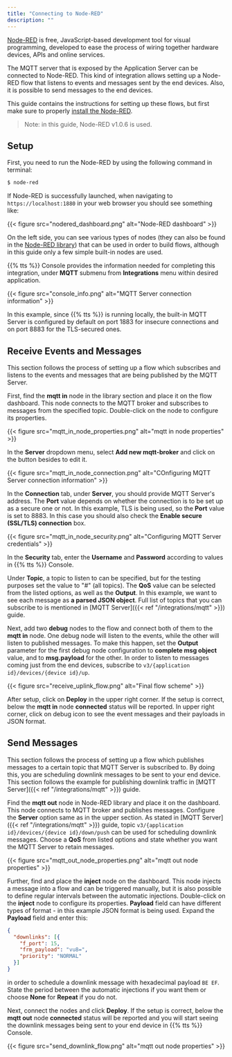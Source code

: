 ```yaml
---
title: "Connecting to Node-RED"
description: ""
---
```


[Node-RED](https://nodered.org/) is free, JavaScript-based development tool for visual programming, developed to ease the process of wiring together hardware devices, APIs and online services.

The MQTT server that is exposed by the Application Server can be connected to Node-RED. This kind of integration allows setting up a Node-RED flow that listens to events and messages sent by the end devices. Also, it is possible to send messages to the end devices.

<!--more-->

This guide contains the instructions for setting up these flows, but first make sure to properly [install the Node-RED](https://nodered.org/docs/getting-started/local).

>Note: in this guide, Node-RED v1.0.6 is used.

## Setup

First, you need to run the Node-RED by using the following command in terminal:

```bash
$ node-red 
```

If Node-RED is successfully launched, when navigating to `https://localhost:1880` in your web browser you should see something like:

{{< figure src="nodered_dashboard.png" alt="Node-RED dashboard" >}}

On the left side, you can see various types of nodes (they can also be found in the [Node-RED library](https://flows.nodered.org/)) that can be used in order to build flows, although in this guide only a few simple built-in nodes are used. 

{{% tts %}} Console provides the information needed for completing this integration, under **MQTT** submenu from **Integrations** menu within desired application.

{{< figure src="console_info.png" alt="MQTT Server connection information" >}}

In this example, since {{% tts %}} is running locally, the built-in MQTT Server is configured by default on port 1883 for insecure connections and on port 8883 for the TLS-secured ones.

## Receive Events and Messages

This section follows the process of setting up a flow which subscribes and listens to the events and messages that are being published by the MQTT Server. 

First, find the **mqtt in** node in the library section and place it on the flow dashboard. This node connects to the MQTT broker and subscribes to messages from the specified topic. Double-click on the node to configure its properties.

{{< figure src="mqtt_in_node_properties.png" alt="mqtt in node properties" >}}

In the **Server** dropdown menu, select **Add new mqtt-broker** and click on the button besides to edit it. 

{{< figure src="mqtt_in_node_connection.png" alt="COnfiguring MQTT Server connection information" >}}

In the **Connection** tab, under **Server**, you should provide MQTT Server's address. The **Port** value depends on whether the connection is to be set up as a secure one or not. In this example, TLS is being used, so the **Port** value is set to 8883. In this case you should also check the **Enable secure (SSL/TLS) connection** box.

{{< figure src="mqtt_in_node_security.png" alt="Configuring MQTT Server credentials" >}}

In the **Security** tab, enter the **Username** and **Password** according to values in {{% tts %}} Console.

Under **Topic**, a topic to listen to can be specified, but for the testing purposes set the value to "#" (all topics). The **QoS** value can be selected from the listed options, as well as the **Output**. In this example, we want to see each message as **a parsed JSON object**. Full list of topics that you can subscribe to is mentioned in [MQTT Server]({{< ref "/integrations/mqtt" >}}) guide.

Next, add two **debug** nodes to the flow and connect both of them to the **mqtt in** node. One debug node will listen to the events, while the other will listen to published messages. To make this happen, set the **Output** parameter for the first debug node configuration to **complete msg object** value, and to **msg.payload** for the other. In order to listen to messages coming just from the end devices, subscribe to `v3/{application id}/devices/{device id}/up`.

{{< figure src="receive_uplink_flow.png" alt="Final flow scheme" >}}

After setup, click on **Deploy** in the upper right corner. If the setup is correct, below the **mqtt in** node **connected** status will be reported. In upper right corner, click on debug icon to see the event messages and their payloads in JSON format.

## Send Messages 

This section follows the process of setting up a flow which publishes messages to a certain topic that MQTT Server is subscribed to. By doing this, you are scheduling downlink messages to be sent to your end device. This section follows the example for publishing downlink traffic in [MQTT Server]({{< ref "/integrations/mqtt" >}}) guide.

Find the **mqtt out** node in Node-RED library and place it on the dashboard. This node connects to MQTT broker and publishes messages. Configure the **Server** option same as in the upper section. As stated in [MQTT Server]({{< ref "/integrations/mqtt" >}}) guide, topic `v3/{application id}/devices/{device id}/down/push` can be used for scheduling downlink messages. Choose a **QoS** from listed options and state whether you want the MQTT Server to retain messages. 

{{< figure src="mqtt_out_node_properties.png" alt="mqtt out node properties" >}}

Further, find and place the **inject** node on the dashboard. This node injects a message into a flow and can be triggered manually, but it is also possible to define regular intervals between the automatic injections. Double-click on the **inject** node to configure its properties. **Payload** field can have different types of format - in this example JSON format is being used. Expand the **Payload** field and enter this:

```json
{
  "downlinks": [{
    "f_port": 15,
    "frm_payload": "vu8=",
    "priority": "NORMAL"
  }]
}
```

in order to schedule a downlink message with hexadecimal payload `BE EF`. State the period between the automatic injections if you want them or choose **None** for **Repeat** if you do not. 

Next, connect the nodes and click **Deploy**. If the setup is correct, below the **mqtt out** node **connected** status will be reported and you will start seeing the downlink messages being sent to your end device in {{% tts %}} Console. 

{{< figure src="send_downlink_flow.png" alt="mqtt out node properties" >}}